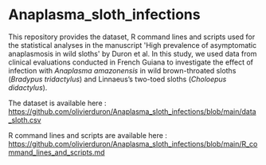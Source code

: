 # Anaplasma_sloth_infections

This repository provides the dataset, R command lines and scripts used for the statistical analyses in the manuscript 'High prevalence of asymptomatic anaplasmosis in wild sloths' by Duron et al. In this study, we used data from clinical evaluations conducted in French Guiana to investigate the effect of infection with *Anaplasma amazonensis* in wild brown-throated sloths (*Bradypus tridactylus*) and Linnaeus’s two-toed sloths (*Choloepus didactylus*).

The dataset is available here : https://github.com/olivierduron/Anaplasma_sloth_infections/blob/main/data_sloth.csv

R command lines and scripts are available here : https://github.com/olivierduron/Anaplasma_sloth_infections/blob/main/R_command_lines_and_scripts.md
